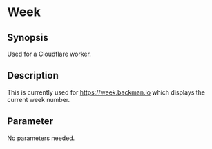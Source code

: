 # Week

## Synopsis
Used for a Cloudflare worker.

## Description
This is currently used for https://week.backman.io which displays the current week number.

## Parameter
No parameters needed.
